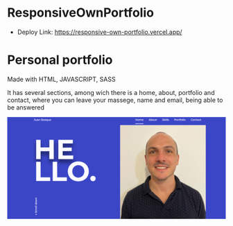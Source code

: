 # ResponsiveOwnPortfolio
 
- Deploy Link: https://responsive-own-portfolio.vercel.app/

# Personal portfolio

Made with HTML, JAVASCRIPT, SASS

It has several sections, among wich there is a home, about, portfolio and contact, where you can leave your massege, name and email, being able to be answered

<img src="./portfolio.png" alt=""/>
